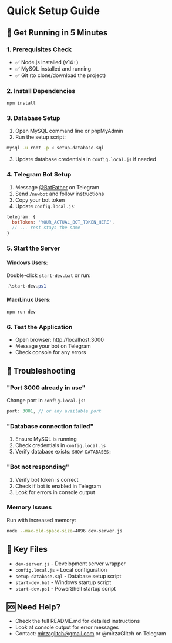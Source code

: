 # Quick Setup Guide

## 🚀 Get Running in 5 Minutes

### 1. Prerequisites Check
- ✅ Node.js installed (v14+)
- ✅ MySQL installed and running
- ✅ Git (to clone/download the project)

### 2. Install Dependencies
```bash
npm install
```

### 3. Database Setup
1. Open MySQL command line or phpMyAdmin
2. Run the setup script:
```bash
mysql -u root -p < setup-database.sql
```
3. Update database credentials in `config.local.js` if needed

### 4. Telegram Bot Setup
1. Message [@BotFather](https://t.me/botfather) on Telegram
2. Send `/newbot` and follow instructions
3. Copy your bot token
4. Update `config.local.js`:
```javascript
telegram: {
  botToken: 'YOUR_ACTUAL_BOT_TOKEN_HERE',
  // ... rest stays the same
}
```

### 5. Start the Server

#### Windows Users:
Double-click `start-dev.bat` or run:
```powershell
.\start-dev.ps1
```

#### Mac/Linux Users:
```bash
npm run dev
```

### 6. Test the Application
- Open browser: http://localhost:3000
- Message your bot on Telegram
- Check console for any errors

## 🔧 Troubleshooting

### "Port 3000 already in use"
Change port in `config.local.js`:
```javascript
port: 3001, // or any available port
```

### "Database connection failed"
1. Ensure MySQL is running
2. Check credentials in `config.local.js`
3. Verify database exists: `SHOW DATABASES;`

### "Bot not responding"
1. Verify bot token is correct
2. Check if bot is enabled in Telegram
3. Look for errors in console output

### Memory Issues
Run with increased memory:
```bash
node --max-old-space-size=4096 dev-server.js
```

## 📁 Key Files
- `dev-server.js` - Development server wrapper
- `config.local.js` - Local configuration
- `setup-database.sql` - Database setup script
- `start-dev.bat` - Windows startup script
- `start-dev.ps1` - PowerShell startup script

## 🆘 Need Help?
- Check the full README.md for detailed instructions
- Look at console output for error messages
- Contact: mirzaglitch@gmail.com or @mirzaGlitch on Telegram
